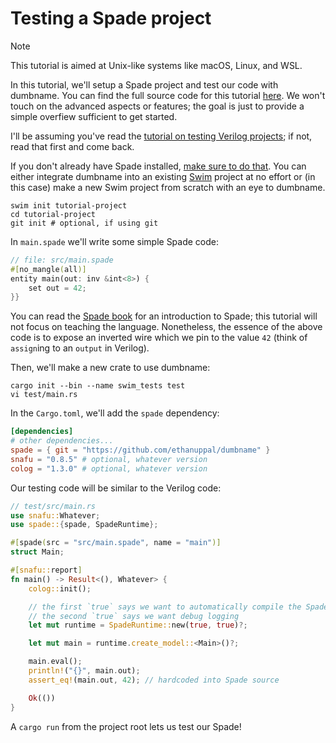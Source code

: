 # Testing a Spade project

> [!NOTE]
> This tutorial is aimed at Unix-like systems like macOS, Linux, and WSL.

In this tutorial, we'll setup a Spade project and test our code with
dumbname. You can find the full source code for this tutorial [here](../spade-support/example-project/). We won't touch on the advanced aspects or features; the goal is just to provide a simple overfiew sufficient to get started.

I'll be assuming you've read the [tutorial on testing Verilog projects](./testing_verilog.md); if not, read that first and come back.

If you don't already have Spade installed, [make sure to do that](https://docs.spade-lang.org/installation.html).
You can either integrate dumbname into an existing [Swim](https://docs.spade-lang.org/swim/index.html) project at no effort or (in this case) make a new Swim project from scratch with an eye to dumbname.

```shell
swim init tutorial-project
cd tutorial-project
git init # optional, if using git
```

In `main.spade` we'll write some simple Spade code:

```rust
// file: src/main.spade
#[no_mangle(all)]
entity main(out: inv &int<8>) {
    set out = 42;
}}
```

You can read the [Spade book](https://docs.spade-lang.org/introduction.html) for an
introduction to Spade; this tutorial will not focus on teaching the language.
Nonetheless, the essence of the above code is to expose an inverted wire which
we pin to the value `42` (think of `assign`ing to an `output` in Verilog).

Then, we'll make a new crate to use dumbname:

```shell
cargo init --bin --name swim_tests test
vi test/main.rs
```

In the `Cargo.toml`, we'll add the `spade` dependency:

```toml
[dependencies]
# other dependencies...
spade = { git = "https://github.com/ethanuppal/dumbname" }
snafu = "0.8.5" # optional, whatever version
colog = "1.3.0" # optional, whatever version
```

Our testing code will be similar to the Verilog code:

```rust
// test/src/main.rs
use snafu::Whatever;
use spade::{spade, SpadeRuntime};

#[spade(src = "src/main.spade", name = "main")]
struct Main;

#[snafu::report]
fn main() -> Result<(), Whatever> {
    colog::init();

    // the first `true` says we want to automatically compile the Spade
    // the second `true` says we want debug logging
    let mut runtime = SpadeRuntime::new(true, true)?;

    let mut main = runtime.create_model::<Main>()?;

    main.eval();
    println!("{}", main.out);
    assert_eq!(main.out, 42); // hardcoded into Spade source

    Ok(())
}
```

A `cargo run` from the project root lets us test our Spade!
